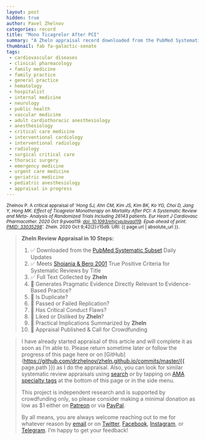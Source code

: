 ```yaml
---
layout: post
hidden: true
author: Pavel Zhelnov
categories: record
title: "Mono Ticagrelor After PCI"
summary: "A Zheln appraisal record downloaded from the PubMed Systematic Subset daily updates."
thumbnail: fab fa-galactic-senate
tags:
 - cardiovascular diseases
 - clinical pharmacology
 - family medicine
 - family practice
 - general practice
 - hematology
 - hospitalist
 - internal medicine
 - neurology
 - public health
 - vascular medicine
 - adult cardiothoracic anesthesiology
 - anesthesiology
 - critical care medicine
 - interventional cardiology
 - interventional radiology
 - radiology
 - surgical critical care
 - thoracic surgery
 - emergency medicine
 - urgent care medicine
 - geriatric medicine
 - pediatric anesthesiology
 - appraisal in progress
---
```


<small id="citation">Zhelnov P. A critical appraisal of _‘Hong SJ, Ahn CM, Kim JS, Kim BK, Ko YG, Choi D, Jang Y, Hong MK. Effect of Ticagrelor Monotherapy on Mortality After PCI: A Systematic Review and Meta- Analysis of Randomized Trials Including 26143 patients. Eur Heart J Cardiovasc Pharmacother. 2020 Oct 9:pvaa119. [doi: 10.1093/ehjcvp/pvaa119](https://doi.org/10.1093/ehjcvp/pvaa119). Epub ahead of print. [PMID: 33035298](https://pubmed.gov/33035298)’._ Zheln. 2020 Oct 9;42(2):r15d9. URI: {{ page.url | absolute_url }}.</small>

> **Zheln Review Appraisal in 10 Steps:**
>
> 1. ✅ Downloaded from the [PubMed Systematic Subset](https://github.com/p1m-ortho/qs-global-ortho-search-queries/blob/global-sr-query/README.md) Daily Updates
> 2. ✅ Meets [Shojania & Bero 2001](https://www.researchgate.net/publication/11820967_Taking_Advantage_of_the_Explosion_of_Systematic_Reviews_An_Efficient_MEDLINE_Search_Strategy) True Positive Criteria for Systematic Reviews by Title
> 3. ✅ Full Text Collected by **Zheln**
> 4. 🔄 Generates Pragmatic Evidence Directly Relevant to Evidence-Based Practice?
> 5. 🔄 Is Duplicate?
> 6. 🔄 Passed or Failed Replication?
> 7. 🔄 Has Critical Conduct Flaws?
> 8. 🔄 Liked or Disliked by **Zheln**?
> 9. 🔄 Practical Implications Summarized by **Zheln**
> 10. 🔄 Appraisal Published & Call for Crowdfunding

> I have already started appraisal of this article and will complete it as soon as I’m able to. Please return sometime later or follow the progress of this page here or on [GitHub](https://github.com/drzhelnov/zheln.github.io/commits/master/{{ page.path }}) as I do the appraisal. Also, you can look for similar systematic review appraisals using [search](/search/) or by tapping on [AMA specialty tags](/browse/) at the bottom of this page or in the side menu.
>
> This project is independent research and is supported by crowdfunding only, so please consider making a minimal donation as low as $1 either on [Patreon](https://patreon.com/zheln) or via [PayPal](https://paypal.me/pjelnov).
>
> By all means, you are always welcome reaching out to me for whatever reason by [email](mailto:pavel@zheln.com) or on [Twitter](https://twitter.com/drzhelnov), [Facebook](https://facebook.com/drzhelnov), [Instagram](https://instagram.com/igzheln), or [Telegram](https://t.me/drzhelnov). I’m happy to get your feedback!

